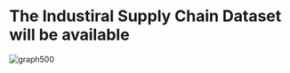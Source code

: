 #  The Industiral Supply Chain Dataset will be available
![graph500](https://github.com/hello-world-anthony/Supply-chain-network/assets/45258838/2c012762-c9a8-482e-985b-ddb0df7f0a73)
